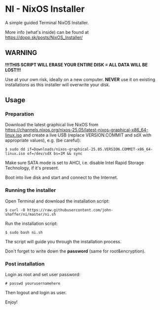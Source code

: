 # NI - NixOS Installer
A simple guided Terminal NixOS Installer.

More info (what's inside) can be found at https://dopp.sk/posts/NixOS_Installer/

## WARNING
**!!!THIS SCRIPT WILL ERASE YOUR ENTIRE DISK = ALL DATA WILL BE LOST!!!**

Use at your own risk, ideally on a new computer. **NEVER** use it on existing installations as this 
installer will overwrite your disk.

## Usage

### Preparation
Download the latest graphical live NixOS from https://channels.nixos.org/nixos-25.05/latest-nixos-graphical-x86_64-linux.iso 
and create a live USB (replace VERSION.COMMIT and sdX with appropriate values), e.g. (be careful):

```$ sudo dd if=Downloads/nixos-graphical-25.05.VERSION.COMMIT-x86_64-linux.iso of=/dev/sdX bs=1M && sync```

Make sure SATA mode is set to AHCI, i.e. disable Intel Rapid Storage Technology, if it's present.

Boot into live disk and start and connect to the Internet.

### Running the installer
Open Terminal and download the installation script:

```$ curl -O https://raw.githubusercontent.com/john-shaffer/ni/master/ni.sh```

Run the installation script:

```$ sudo bash ni.sh```

The script will guide you through the installation process.

Don't forget to write down the **password** (same for root&encryption).

### Post installation

Login as root and set user password:

```# passwd yourusernamehere```

Then logout and login as user.

Enjoy!
